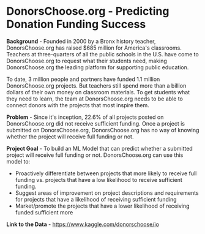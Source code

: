 # DonorsChoose.org - Predicting Donation Funding Success 

**Background** - Founded in 2000 by a Bronx history teacher, DonorsChoose.org has raised $685 million for America's classrooms. Teachers at three-quarters of all the public schools in the U.S. have come to DonorsChoose.org to request what their students need, making DonorsChoose.org the leading platform for supporting public education.

To date, 3 million people and partners have funded 1.1 million DonorsChoose.org projects. But teachers still spend more than a billion dollars of their own money on classroom materials. To get students what they need to learn, the team at DonorsChoose.org needs to be able to connect donors with the projects that most inspire them.

**Problem** - Since it's inception, 22.6% of all projects posted on DonorsChoose.org did not receive sufficient funding. Once a project is submitted on DonorsChoose.org, DonorsChoose.org has no way of knowing whether the project will receive full funding or not. 

**Project Goal** - To build an ML Model that can predict whether a submitted project will receive full funding or not. DonorsChoose.org can use this model to: 

* Proactively differentiate between projects that more likely to receive full funding vs. projects that have a low likelihood to receive sufficient funding. 
* Suggest areas of improvement on project descriptions and requirements for projects that have a likelihood of receiving sufficient funding
* Market/promote the projects that have a lower likelihood of receiving  funded sufficient more

**Link to the Data** - https://www.kaggle.com/donorschoose/io 

